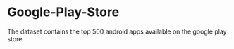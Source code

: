 # Google-Play-Store
The dataset contains the top 500 android apps available on the google play store.
